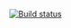 [![Build status](https://ci.appveyor.com/api/projects/status/e0ds2msby5qwwaqm?svg=true)](https://ci.appveyor.com/project/ameya-bhurke/torcd)